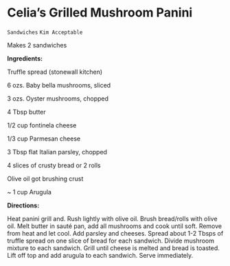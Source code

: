 # Celia’s Grilled Mushroom Panini

`Sandwiches` `Kim Acceptable`

Makes 2 sandwiches

**Ingredients:**

Truffle spread (stonewall kitchen)

6 ozs. Baby bella mushrooms, sliced

3 ozs. Oyster mushrooms, chopped

4 Tbsp butter

1/2 cup fontinela cheese

1/3 cup Parmesan cheese

3 Tbsp flat Italian parsley, chopped 

4 slices of crusty bread or 2 rolls

Olive oil got brushing crust

~ 1 cup Arugula 

**Directions:**

Heat panini grill and. Rush lightly with olive oil. Brush bread/rolls with olive oil. Melt butter in sauté pan, add all mushrooms and cook until soft. Remove from heat and let cool. Add parsley and cheeses. Spread about 1-2 Tbsps of truffle spread on one slice of bread for each sandwich. Divide mushroom mixture to each sandwich. Grill until cheese is melted and bread is toasted. Lift off top and add arugula to each sandwich. Serve immediately. 
